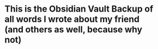 # This is the Obsidian Vault Backup of all words I wrote about my friend (and others as well, because why not)
